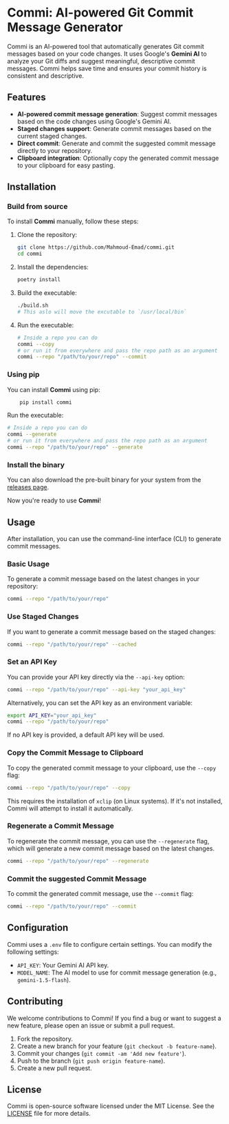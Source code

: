 # Commi: AI-powered Git Commit Message Generator

Commi is an AI-powered tool that automatically generates Git commit messages based on your code changes. It uses Google's **Gemini AI** to analyze your Git diffs and suggest meaningful, descriptive commit messages. Commi helps save time and ensures your commit history is consistent and descriptive.

## Features

- **AI-powered commit message generation**: Suggest commit messages based on the code changes using Google's Gemini AI.
- **Staged changes support**: Generate commit messages based on the current staged changes.
- **Direct commit**: Generate and commit the suggested commit message directly to your repository.
- **Clipboard integration**: Optionally copy the generated commit message to your clipboard for easy pasting.
<!-- - **Future updates**: Integration with CI/CD pipelines, support for different languages, and customizable commit message templates. -->

## Installation

### Build from source

To install **Commi** manually, follow these steps:
1. Clone the repository:

   ```bash
   git clone https://github.com/Mahmoud-Emad/commi.git
   cd commi
   ```

2. Install the dependencies:

   ```bash
   poetry install
   ```

3. Build the executable:

   ```bash
   ./build.sh
   # This aslo will move the excutable to `/usr/local/bin`
   ```

4. Run the executable:

   ```bash
   # Inside a repo you can do
   commi --copy
   # or run it from everywhere and pass the repo path as an argument
   commi --repo "/path/to/your/repo" --commit
   ```

### Using pip

You can install **Commi** using pip:

```bash
    pip install commi
```

Run the executable:

```bash
# Inside a repo you can do
commi --generate
# or run it from everywhere and pass the repo path as an argument
commi --repo "/path/to/your/repo" --generate
```

### Install the binary

You can also download the pre-built binary for your system from the [releases page](https://github.com/Mahmoud-Emad/commi/releases).

Now you're ready to use **Commi**!

## Usage

After installation, you can use the command-line interface (CLI) to generate commit messages.

### Basic Usage

To generate a commit message based on the latest changes in your repository:

```bash
commi --repo "/path/to/your/repo"
```

### Use Staged Changes

If you want to generate a commit message based on the staged changes:

```bash
commi --repo "/path/to/your/repo" --cached
```

### Set an API Key

You can provide your API key directly via the `--api-key` option:

```bash
commi --repo "/path/to/your/repo" --api-key "your_api_key"
```

Alternatively, you can set the API key as an environment variable:

```bash
export API_KEY="your_api_key"
commi --repo "/path/to/your/repo"
```

If no API key is provided, a default API key will be used.

### Copy the Commit Message to Clipboard

To copy the generated commit message to your clipboard, use the `--copy` flag:

```bash
commi --repo "/path/to/your/repo" --copy
```

This requires the installation of `xclip` (on Linux systems). If it's not installed, Commi will attempt to install it automatically.

### Regenerate a Commit Message

To regenerate the commit message, you can use the `--regenerate` flag, which will generate a new commit message based on the latest changes.

```bash
commi --repo "/path/to/your/repo" --regenerate
```

### Commit the suggested Commit Message

To commit the generated commit message, use the `--commit` flag:

```bash
commi --repo "/path/to/your/repo" --commit
```

## Configuration

Commi uses a `.env` file to configure certain settings. You can modify the following settings:

- `API_KEY`: Your Gemini AI API key.
- `MODEL_NAME`: The AI model to use for commit message generation (e.g., `gemini-1.5-flash`).

## Contributing

We welcome contributions to Commi! If you find a bug or want to suggest a new feature, please open an issue or submit a pull request.

1. Fork the repository.
2. Create a new branch for your feature (`git checkout -b feature-name`).
3. Commit your changes (`git commit -am 'Add new feature'`).
4. Push to the branch (`git push origin feature-name`).
5. Create a new pull request.

## License

Commi is open-source software licensed under the MIT License. See the [LICENSE](LICENSE) file for more details.
